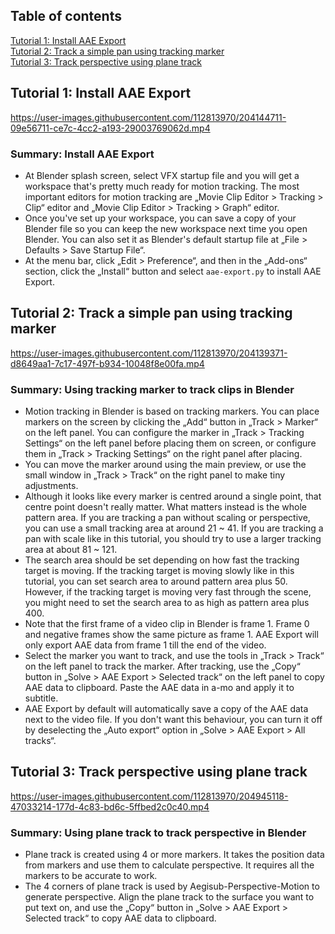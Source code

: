 ## Table of contents

[Tutorial 1: Install AAE Export](#tutorial-1-install-aae-export)  
[Tutorial 2: Track a simple pan using tracking marker](#tutorial-2-track-a-simple-pan-using-tracking-marker)  
[Tutorial 3: Track perspective using plane track](#tutorial-3-track-perspective-using-plane-track)

## Tutorial 1: Install AAE Export

https://user-images.githubusercontent.com/112813970/204144711-09e56711-ce7c-4cc2-a193-29003769062d.mp4

### Summary: Install AAE Export

* At Blender splash screen, select VFX startup file and you will get a workspace that's pretty much ready for motion tracking. The most important editors for motion tracking are „Movie Clip Editor > Tracking > Clip“ editor and „Movie Clip Editor > Tracking > Graph“ editor.  
* Once you've set up your workspace, you can save a copy of your Blender file so you can keep the new workspace next time you open Blender. You can also set it as Blender's default startup file at „File > Defaults > Save Startup File“.  
* At the menu bar, click „Edit > Preference“, and then in the „Add-ons“ section, click the „Install“ button and select `aae-export.py` to install AAE Export.  

## Tutorial 2: Track a simple pan using tracking marker

https://user-images.githubusercontent.com/112813970/204139371-d8649aa1-7c17-497f-b934-10048f8e00fa.mp4

### Summary: Using tracking marker to track clips in Blender

* Motion tracking in Blender is based on tracking markers. You can place markers on the screen by clicking the „Add“ button in „Track > Marker“ on the left panel. You can configure the marker in „Track > Tracking Settings“ on the left panel before placing them on screen, or configure them in „Track > Tracking Settings“ on the right panel after placing.  
* You can move the marker around using the main preview, or use the small window in „Track > Track“ on the right panel to make tiny adjustments.  
* Although it looks like every marker is centred around a single point, that centre point doesn't really matter. What matters instead is the whole pattern area. If you are tracking a pan without scaling or perspective, you can use a small tracking area at around 21 ~ 41. If you are tracking a pan with scale like in this tutorial, you should try to use a larger tracking area at about 81 ~ 121.  
* The search area should be set depending on how fast the tracking target is moving. If the tracking target is moving slowly like in this tutorial, you can set search area to around pattern area plus 50. However, if the tracking target is moving very fast through the scene, you might need to set the search area to as high as pattern area plus 400.  
* Note that the first frame of a video clip in Blender is frame 1. Frame 0 and negative frames show the same picture as frame 1. AAE Export will only export AAE data from frame 1 till the end of the video.  
* Select the marker you want to track, and use the tools in „Track > Track“ on the left panel to track the marker. After tracking, use the „Copy“ button in „Solve > AAE Export > Selected track“ on the left panel to copy AAE data to clipboard. Paste the AAE data in a-mo and apply it to subtitle.  
* AAE Export by default will automatically save a copy of the AAE data next to the video file. If you don't want this behaviour, you can turn it off by deselecting the „Auto export“ option in „Solve > AAE Export > All tracks“.  

## Tutorial 3: Track perspective using plane track

https://user-images.githubusercontent.com/112813970/204945118-47033214-177d-4c83-bd6c-5ffbed2c0c40.mp4

### Summary: Using plane track to track perspective in Blender

* Plane track is created using 4 or more markers. It takes the position data from markers and use them to calculate perspective. It requires all the markers to be accurate to work.  
* The 4 corners of plane track is used by Aegisub-Perspective-Motion to generate perspective. Align the plane track to the surface you want to put text on, and use the „Copy“ button in „Solve > AAE Export > Selected track“ to copy AAE data to clipboard.  
